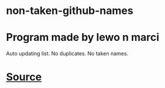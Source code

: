 # non-taken-github-names
# Program made by lewo n marci
 
Auto updating list.
No duplicates.
No taken names.

# [Source](https://github.com/8nz/github-names)
